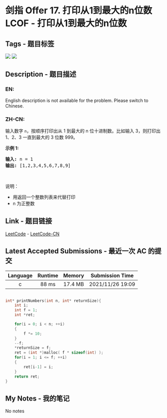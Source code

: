 
# 剑指 Offer 17. 打印从1到最大的n位数 LCOF - 打印从1到最大的n位数

## Tags - 题目标签

 <img src="https://img.shields.io/badge/Array-数组-blue.svg">   <img src="https://img.shields.io/badge/Math-数学-blue.svg">  


## Description - 题目描述

### EN:
English description is not available for the problem. Please switch to Chinese.

### ZH-CN:
<p>输入数字 <code>n</code>，按顺序打印出从 1 到最大的 n 位十进制数。比如输入 3，则打印出 1、2、3 一直到最大的 3 位数 999。</p>

<p><strong>示例 1:</strong></p>

<pre><strong>输入:</strong> n = 1
<strong>输出:</strong> [1,2,3,4,5,6,7,8,9]
</pre>

<p>&nbsp;</p>

<p>说明：</p>

<ul>
	<li>用返回一个整数列表来代替打印</li>
	<li>n 为正整数</li>
</ul>



## Link - 题目链接

[LeetCode](https://leetcode.com/problems/da-yin-cong-1dao-zui-da-de-nwei-shu-lcof/description/)  -  [LeetCode-CN](https://leetcode.cn/problems/da-yin-cong-1dao-zui-da-de-nwei-shu-lcof/description/)
## Latest Accepted Submissions - 最近一次 AC 的提交


| Language | Runtime | Memory | Submission Time |
|:---:|:---:|:---:|:---:|
| c  | 88 ms | 17.4 MB | 2021/11/26 19:09 |

```c

int* printNumbers(int n, int* returnSize){
    int i;
    int f = 1;
    int *ret;

    for(i = 0; i < n; ++i)
    {
        f *= 10;
    }
    --f;
    *returnSize = f;                        
    ret = (int *)malloc( f * sizeof(int) );
    for(i = 1; i <= f; ++i)
    {
        ret[i-1] = i;                       
    }
    return ret;
}


```
## My Notes - 我的笔记


No notes

